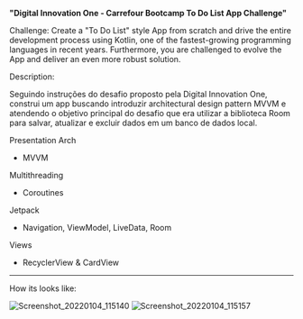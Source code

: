 <b>"Digital Innovation One - Carrefour Bootcamp To Do List App Challenge"</b>

Challenge:
Create a "To Do List" style App from scratch and drive the entire development process using Kotlin, one of the fastest-growing programming languages in recent years. Furthermore, you are challenged to evolve the App and deliver an even more robust solution.

Description:

Seguindo instruções do desafio proposto pela Digital Innovation One, construi um app buscando introduzir architectural design pattern MVVM e atendendo o objetivo principal do desafio que era utilizar a biblioteca Room para salvar, atualizar e excluir dados em um banco de dados local.

Presentation Arch
- MVVM

Multithreading
- Coroutines

Jetpack
- Navigation, ViewModel, LiveData, Room

Views
- RecyclerView & CardView



___

How its looks like:

![Screenshot_20220104_115140](https://user-images.githubusercontent.com/72701893/148664464-f9261c1f-231b-4158-8c79-cd162c05d2ac.png)
![Screenshot_20220104_115157](https://user-images.githubusercontent.com/72701893/148664465-a083acec-3f5e-4f89-82a2-eb20aae359ca.png)

